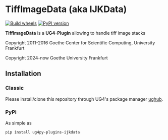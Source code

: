 # TiffImageData (aka IJKData)
[![Build wheels](https://github.com/UG4/plugin_TiffImage/actions/workflows/wheels.yml/badge.svg)](https://github.com/UG4/plugin_TiffImage/actions/workflows/wheels.yml)
[![PyPI version](https://img.shields.io/pypi/v/ug4py-plugins-ijkdata.svg)](https://pypi.org/project/ug4py-plugins-ijkdata/)

**TiffImageData** is a **UG4-Plugin** allowing to handle tiff image stacks

Copyright 2011-2016 Goethe Center for Scientific Computing, University Frankfurt

Copyright 2024-now  Goethe University Frankfurt

## Installation

### Classic 
Please install/clone this repository through UG4's package manager
[ughub](https://github.com/UG4/ughub).

### PyPi
As simple as

```
pip install ug4py-plugins-ijkdata
```


